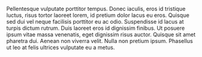 Pellentesque vulputate porttitor tempus. Donec iaculis, eros id tristique luctus, risus tortor laoreet lorem, id pretium dolor lacus eu eros. Quisque sed dui vel neque facilisis porttitor eu ac odio. Suspendisse id lacus at turpis dictum rutrum. Duis laoreet eros id dignissim finibus. Ut posuere ipsum vitae massa venenatis, eget dignissim risus auctor. Quisque sit amet pharetra dui. Aenean non viverra velit. Nulla non pretium ipsum. Phasellus ut leo at felis ultrices vulputate eu a metus.